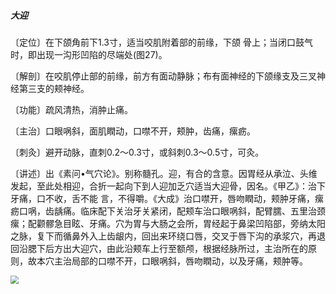 ##### 大迎

〔定位〕在下颌角前下1.3寸，适当咬肌附着部的前缘，下颌 骨上；当闭口鼓气时，即出现一沟形凹陷的尽端处(图27)。

〔解剖〕在咬肌停止部的前缘，前方有面动静脉；布有面神经的下颌缘支及三叉神经第三支的颊神经。

〔功能〕疏风清热，消肿止痛。

〔主治〕口眼㖞斜，面肌瞤动，口噤不开，颊肿，齿痛，瘰疬。

〔刺灸〕避开动脉，直刺0.2〜0.3寸，或斜刺0.3〜0.5寸，可灸。

〔讲述〕出《素问•气穴论》。别称髓孔。迎，有合的含意。因胃经从承泣、头维发起，至此处相迎，合折一起向下到人迎加乏穴适当大迎骨，因名。《甲乙》：治下牙痛，口不收，舌不能 言，不得嚼。《大成》治口噤开，唇吻瞤动，颊肿牙痛，瘰疬口㖞，齿龋痛。临床配下关治牙关紧闭，配颊车治口眼㖞斜，配臂臑、五里治颈瘰；配颧髎急目眩、牙痛。穴为胃与大肠之会所，胃经起于鼻梁凹陷部，旁纳太阳之脉，复下而循鼻外入上齿龈内，回出来环绕口唇，交叉于唇下沟的承浆穴，再退回沿腮下后方出大迎穴，由此沿颊车上行至额颅，根据经脉所过，主治所在的原则，故本穴主治局部的口噤不开，口眼㖞斜，唇吻瞤动，以及牙痛，颊肿等。

<img src="img/图27.jpg" style="zoom:80%;" />
